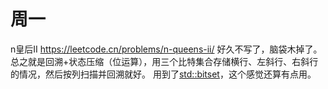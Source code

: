 # 周一 
n皇后II https://leetcode.cn/problems/n-queens-ii/
好久不写了，脑袋木掉了。
总之就是回溯+状态压缩（位运算），用三个比特集合存储横行、左斜行、右斜行的情况，然后按列扫描并回溯就好。
用到了[std::bitset](https://zh.cppreference.com/w/cpp/utility/bitset)，这个感觉还算有点用。